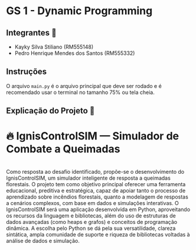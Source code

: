 # GS 1 - Dynamic Programming

## Integrantes 👋
<ul> 
    <li>Kayky Silva Stiliano (RM555148)</li>
    <li>Pedro Henrique Mendes dos Santos (RM555332)</li>
</ul>

## Instruções
O arquivo ```main.py``` é o arquivo principal que deve ser rodado e é recomendado usar o terminal no tamanho 75% ou tela cheia.

## Explicação do Projeto 📖
# 🔥 IgnisControlSIM — Simulador de Combate a Queimadas
<br>
Como resposta ao desafio identificado, propõe-se o desenvolvimento do IgnisControlSIM, um simulador inteligente de resposta a queimadas florestais. O projeto tem como objetivo principal oferecer uma ferramenta educacional, preditiva e estratégica, capaz de apoiar tanto o processo de aprendizado sobre incêndios florestais, quanto a modelagem de respostas a cenários complexos, com base em dados e simulações interativas.
O IgnisControlSIM será uma aplicação desenvolvida em Python, aproveitando os recursos da linguagem e bibliotecas, além do uso de estruturas de dados avançadas (como heaps e grafos) e conceitos de programação dinâmica. A escolha pelo Python se dá pela sua versatilidade, clareza sintática, ampla comunidade de suporte e riqueza de bibliotecas voltadas à análise de dados e simulação.

